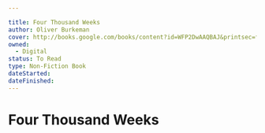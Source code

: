 ```yaml
---

title: Four Thousand Weeks
author: Oliver Burkeman
cover: http://books.google.com/books/content?id=WFP2DwAAQBAJ&printsec=frontcover&img=1&zoom=1&edge=curl&source=gbs_api
owned:
  - Digital
status: To Read
type: Non-Fiction Book
dateStarted:
dateFinished:
---
```

# Four Thousand Weeks
